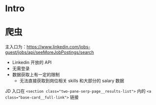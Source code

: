 # Intro

# 爬虫

主入口为：https://www.linkedin.com/jobs-guest/jobs/api/seeMoreJobPostings/search

- Linkedin 开放的 API
- 无需登录
- 数据获取上有一定的限制
    - 无法直接获取到岗位相关 skills 和大部分的 salary 数据

JD 入口在 `<section class="two-pane-serp-page__results-list">` 内的 `<a class="base-card__full-link">` 链接